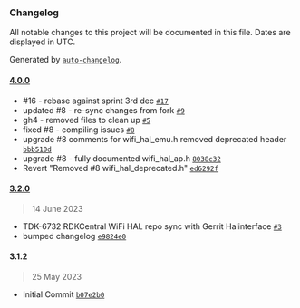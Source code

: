 ### Changelog

All notable changes to this project will be documented in this file. Dates are displayed in UTC.

Generated by [`auto-changelog`](https://github.com/CookPete/auto-changelog).

#### [4.0.0](https://github.com/rdkcentral/rdkb-halif-wifi/compare/3.2.0...4.0.0)

- #16 -  rebase against sprint 3rd dec [`#17`](https://github.com/rdkcentral/rdkb-halif-wifi/pull/17)
- updated #8 - re-sync changes from fork [`#9`](https://github.com/rdkcentral/rdkb-halif-wifi/pull/9)
- gh4 - removed files to clean up [`#5`](https://github.com/rdkcentral/rdkb-halif-wifi/pull/5)
- fixed #8 - compiling issues [`#8`](https://github.com/rdkcentral/rdkb-halif-wifi/issues/8)
- upgrade #8 comments for wifi_hal_emu.h removed deprecated header [`bbb510d`](https://github.com/rdkcentral/rdkb-halif-wifi/commit/bbb510de4e8e9fe018b8e4727ee7b519a58fb820)
- upgrade #8 - fully documented wifi_hal_ap.h [`8038c32`](https://github.com/rdkcentral/rdkb-halif-wifi/commit/8038c32afc8358897be40a0adff3f9c9200564d6)
- Revert "Removed #8 wifi_hal_deprecated.h" [`ed6292f`](https://github.com/rdkcentral/rdkb-halif-wifi/commit/ed6292f1262cf89100c1b9a12b2f0148869bd5fa)

#### [3.2.0](https://github.com/rdkcentral/rdkb-halif-wifi/compare/3.1.2...3.2.0)

> 14 June 2023

- TDK-6732 RDKCentral WiFi HAL repo sync with Gerrit Halinterface [`#3`](https://github.com/rdkcentral/rdkb-halif-wifi/pull/3)
- bumped changelog [`e9824e0`](https://github.com/rdkcentral/rdkb-halif-wifi/commit/e9824e0c17d346f3b6b2eb328654cf4cbc4a8452)

#### 3.1.2

> 25 May 2023

- Initial Commit [`b07e2b0`](https://github.com/rdkcentral/rdkb-halif-wifi/commit/b07e2b0776cfdb8a0f8379707020c543a6fb3a1a)
